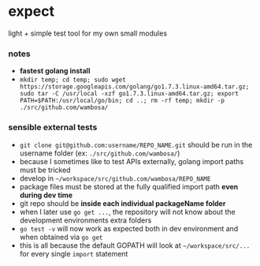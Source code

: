 # expect
light + simple test tool for my own small modules


### notes
- **fastest golang install**
 - ```mkdir temp; cd temp; sudo wget https://storage.googleapis.com/golang/go1.7.3.linux-amd64.tar.gz; sudo tar -C /usr/local -xzf go1.7.3.linux-amd64.tar.gz; export PATH=$PATH:/usr/local/go/bin; cd ..; rm -rf temp; mkdir -p ./src/github.com/wambosa/```


### sensible external tests
- ```git clone git@github.com:username/REPO_NAME.git``` should be run in the username folder (ex: ```./src/github.com/wambosa/```)
- because I sometimes like to test APIs externally, golang import paths must be tricked
- develop in ```~/workspace/src/github.com/wambosa/REPO_NAME```
- package files must be stored at the fully qualified import path **even during dev time**
- git repo should be **inside each individual packageName folder**
- when I later use ```go get ...```, the repository will not know about the development environments extra folders
- ```go test -v``` will now work as expected both in dev environment and when obtained via ```go get```
- this is all because the default GOPATH will look at ```~/workspace/src/...``` for every single ```import``` statement